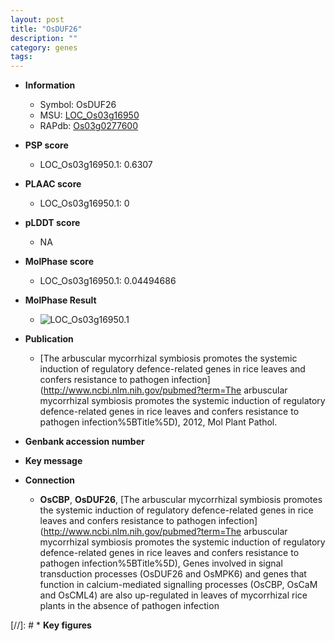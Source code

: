 ```yaml
---
layout: post
title: "OsDUF26"
description: ""
category: genes
tags: 
---
```


* **Information**  
    + Symbol: OsDUF26  
    + MSU: [LOC_Os03g16950](http://rice.plantbiology.msu.edu/cgi-bin/ORF_infopage.cgi?orf=LOC_Os03g16950)  
    + RAPdb: [Os03g0277600](http://rapdb.dna.affrc.go.jp/viewer/gbrowse_details/irgsp1?name=Os03g0277600)  

* **PSP score**  
    + LOC_Os03g16950.1: 0.6307 

* **PLAAC score**  
    + LOC_Os03g16950.1: 0 

* **pLDDT score**
    + NA


* **MolPhase score**
    + LOC_Os03g16950.1: 0.04494686

* **MolPhase Result**
    + ![LOC_Os03g16950.1](https://304243504.github.io/Pictures/LOC_Os03g/LOC_Os03g16950.1.png)

* **Publication**  
    + [The arbuscular mycorrhizal symbiosis promotes the systemic induction of regulatory defence-related genes in rice leaves and confers resistance to pathogen infection](http://www.ncbi.nlm.nih.gov/pubmed?term=The arbuscular mycorrhizal symbiosis promotes the systemic induction of regulatory defence-related genes in rice leaves and confers resistance to pathogen infection%5BTitle%5D), 2012, Mol Plant Pathol.

* **Genbank accession number**  

* **Key message**  

* **Connection**  
    + __OsCBP__, __OsDUF26__, [The arbuscular mycorrhizal symbiosis promotes the systemic induction of regulatory defence-related genes in rice leaves and confers resistance to pathogen infection](http://www.ncbi.nlm.nih.gov/pubmed?term=The arbuscular mycorrhizal symbiosis promotes the systemic induction of regulatory defence-related genes in rice leaves and confers resistance to pathogen infection%5BTitle%5D), Genes involved in signal transduction processes (OsDUF26 and OsMPK6) and genes that function in calcium-mediated signalling processes (OsCBP, OsCaM and OsCML4) are also up-regulated in leaves of mycorrhizal rice plants in the absence of pathogen infection

[//]: # * **Key figures**  


